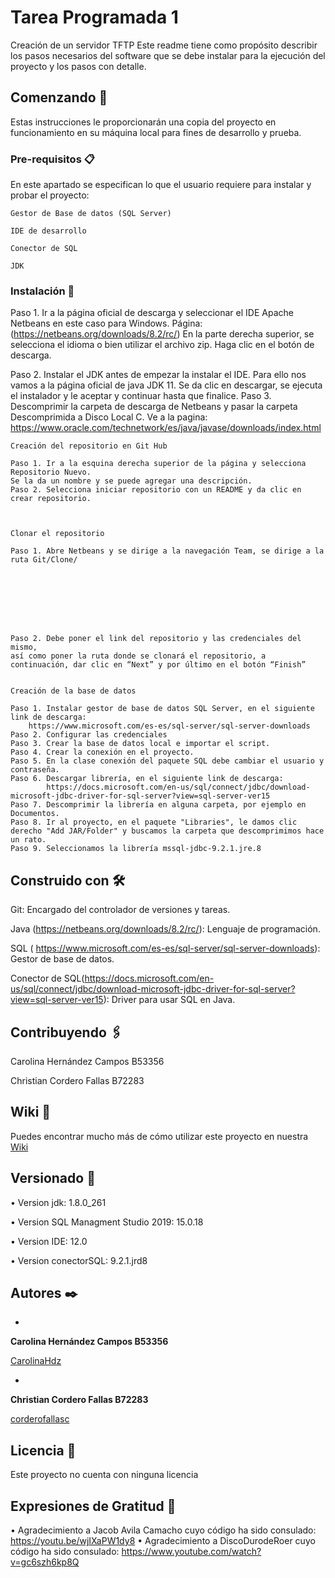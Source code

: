# Tarea Programada 1

Creación de un servidor TFTP
Este readme tiene como propósito describir los pasos necesarios del software que se debe instalar para la ejecución del proyecto y los pasos con detalle.

## Comenzando 🚀

Estas instrucciones le proporcionarán una copia del proyecto en funcionamiento en su máquina local para fines de desarrollo y prueba. 



### Pre-requisitos 📋

En este apartado se especifican lo que el usuario requiere para instalar y probar el proyecto:

	Gestor de Base de datos (SQL Server)

	IDE de desarrollo

	Conector de SQL

	JDK

### Instalación 🔧

Paso 1. Ir a la página oficial de descarga y seleccionar el IDE Apache Netbeans en este caso para Windows.
	Página: (https://netbeans.org/downloads/8.2/rc/) 
	En la parte derecha superior, se selecciona el idioma o bien utilizar el archivo zip.
   	Haga clic en el botón de descarga. 





Paso 2. Instalar el JDK antes de empezar la instalar el IDE. Para ello nos vamos a la página oficial de java JDK 11. Se da clic en descargar, se ejecuta el instalador y le aceptar y continuar hasta que finalice.
	Paso 3. Descomprimir la carpeta de descarga de Netbeans y pasar la carpeta Descomprimida a Disco Local C.
	Ve a la pagina: https://www.oracle.com/technetwork/es/java/javase/downloads/index.html 

	Creación del repositorio en Git Hub

	Paso 1. Ir a la esquina derecha superior de la página y selecciona Repositorio Nuevo.
	Se la da un nombre y se puede agregar una descripción.
	Paso 2. Selecciona iniciar repositorio con un README y da clic en crear repositorio.



	Clonar el repositorio 

	Paso 1. Abre Netbeans y se dirige a la navegación Team, se dirige a la ruta Git/Clone/







	
	Paso 2. Debe poner el link del repositorio y las credenciales del mismo, 
	así como poner la ruta donde se clonará el repositorio, a continuación, dar clic en “Next” y por último en el botón “Finish” 
	

	Creación de la base de datos

	Paso 1. Instalar gestor de base de datos SQL Server, en el siguiente link de descarga: 
		https://www.microsoft.com/es-es/sql-server/sql-server-downloads
	Paso 2. Configurar las credenciales
	Paso 3. Crear la base de datos local e importar el script.
	Paso 4. Crear la conexión en el proyecto.
	Paso 5. En la clase conexión del paquete SQL debe cambiar el usuario y contraseña. 
	Paso 6. Descargar librería, en el siguiente link de descarga: 
			https://docs.microsoft.com/en-us/sql/connect/jdbc/download-microsoft-jdbc-driver-for-sql-server?view=sql-server-ver15
	Paso 7. Descomprimir la librería en alguna carpeta, por ejemplo en Documentos.
	Paso 8. Ir al proyecto, en el paquete "Libraries", le damos clic derecho "Add JAR/Folder" y buscamos la carpeta que descomprimimos hace un rato.
	Paso 9. Seleccionamos la librería mssql-jdbc-9.2.1.jre.8



## Construido con 🛠️


Git: Encargado del controlador de versiones y tareas.

Java (https://netbeans.org/downloads/8.2/rc/): Lenguaje de programación.

SQL (	https://www.microsoft.com/es-es/sql-server/sql-server-downloads): Gestor de base de datos.

Conector de SQL(https://docs.microsoft.com/en-us/sql/connect/jdbc/download-microsoft-jdbc-driver-for-sql-server?view=sql-server-ver15): Driver para usar SQL en Java. 

## Contribuyendo 🖇️

Carolina Hernández Campos B53356

Christian Cordero Fallas B72283

## Wiki 📖

Puedes encontrar mucho más de cómo utilizar este proyecto en nuestra [Wiki](https://github.com/tu/proyecto/wiki)

## Versionado 📌

•	Version jdk: 1.8.0_261

•	Version SQL Managment Studio 2019: 15.0.18

•	Version IDE: 12.0

•	Version conectorSQL: 9.2.1.jrd8

## Autores ✒️


* 
**Carolina Hernández Campos B53356**

[CarolinaHdz]( https://github.com/CarolinaHdz)

* 
**Christian Cordero Fallas B72283**

[corderofallasc]( https://github.com/corderofallasc)


## Licencia 📄

Este proyecto no cuenta con ninguna licencia

## Expresiones de Gratitud 🎁

•	Agradecimiento a Jacob Avila Camacho cuyo código ha sido consulado: https://youtu.be/wjIXaPW1dy8
•	Agradecimiento a DiscoDurodeRoer cuyo código ha sido consulado: https://www.youtube.com/watch?v=gc6szh6kp8Q


